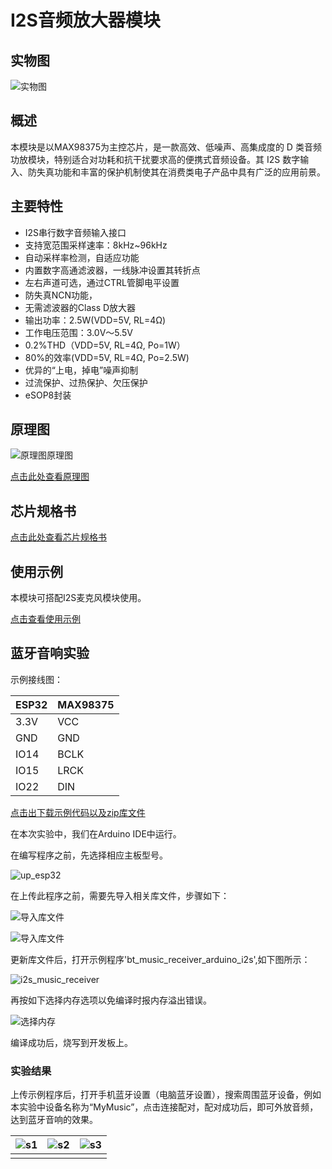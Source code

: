 # I2S音频放大器模块

## 实物图

![实物图](picture/01.jpg)

## 概述

本模块是以MAX98375为主控芯片，是一款高效、低噪声、高集成度的 D 类音频功放模块，特别适合对功耗和抗干扰要求高的便携式音频设备。其 I2S 数字输入、防失真功能和丰富的保护机制使其在消费类电子产品中具有广泛的应用前景。

## 主要特性

- I2S串行数字音频输入接口
- 支持宽范围采样速率：8kHz~96kHz
- 自动采样率检测，自适应功能
- 内置数字高通滤波器，一线脉冲设置其转折点
- 左右声道可选，通过CTRL管脚电平设置
- 防失真NCN功能，  
- 无需滤波器的Class D放大器
- 输出功率：2.5W(VDD=5V, RL=4Ω)
- 工作电压范围：3.0V～5.5V
- 0.2%THD（VDD=5V, RL=4Ω, Po=1W）
- 80%的效率(VDD=5V, RL=4Ω, Po=2.5W)
- 优异的“上电，掉电”噪声抑制
- 过流保护、过热保护、欠压保护
- eSOP8封装

## 原理图

![原理图原理图](schematic_diagram.png)

[点击此处查看原理图](zh-cn/ph2.0_sensors/smart_module/i2s_audio_amplifier_module/MAX98375_i2s_dac_amp.pdf ':ignore')

## 芯片规格书

[点击此处查看芯片规格书](http://www.szczkjgs.com/UploadFiles/fujian/3725/NS4168.pdf)

## 使用示例

本模块可搭配I2S麦克风模块使用。

[点击查看使用示例](zh-cn/ph2.0_sensors/smart_module/i2s_mems_mic/i2s_mems_mic.md#Arduino使用示例)

## 蓝牙音响实验

示例接线图：

| ESP32 | MAX98375 |
| ----- | -------- |
| 3.3V  | VCC      |
| GND   | GND      |
| IO14  | BCLK      |
| IO15  | LRCK      |
| IO22  | DIN      |

[点击出下载示例代码以及zip库文件](zh-cn/ph2.0_sensors/smart_module/i2s_audio_amplifier_module/ESP32-A2DP.zip ':ignore')

在本次实验中，我们在Arduino IDE中运行。

在编写程序之前，先选择相应主板型号。

![up_esp32](picture/up_esp32.png)

在上传此程序之前，需要先导入相关库文件，步骤如下：

![导入库文件](picture/add_lib_1.png)

![导入库文件](picture/add_lib_2.png)

更新库文件后，打开示例程序'bt_music_receiver_arduino_i2s',如下图所示：

![i2s_music_receiver](picture/example.jpg)

再按如下选择内存选项以免编译时报内存溢出错误。

![选择内存](picture/option.jpg)

编译成功后，烧写到开发板上。

### 实验结果

上传示例程序后，打开手机蓝牙设置（电脑蓝牙设置），搜索周围蓝牙设备，例如本实验中设备名称为“MyMusic”，点击连接配对，配对成功后，即可外放音频，达到蓝牙音响的效果。

| ![s1](picture/s1.jpg) | ![s2](picture/s2.jpg) | ![s3](picture/s3.jpg) |
| ---------------------- | ---------------------- | ---------------------- |
|                        |                        |                        |
